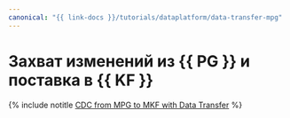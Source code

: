 ```yaml
---
canonical: "{{ link-docs }}/tutorials/dataplatform/data-transfer-mpg"
---
```


# Захват изменений из {{ PG }} и поставка в {{ KF }}

{% include notitle [CDC from MPG to MKF with Data Transfer](../../_tutorials/dataplatform/data-transfer-mpg.md) %}
